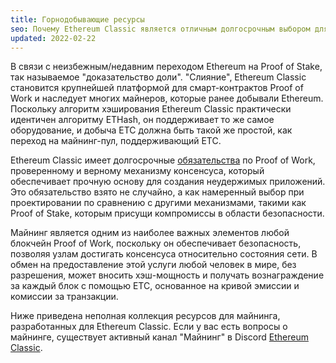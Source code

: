 ```yaml
---
title: Горнодобывающие ресурсы
seo: Почему Ethereum Classic является отличным долгосрочным выбором для майнинга криптовалюты, а также подборка ресурсов, охватывающих оборудование, программное обеспечение и майнинг-пулы.
updated: 2022-02-22
---
```


В связи с неизбежным/недавним переходом Ethereum на Proof of Stake, так называемое "доказательство доли". "Слияние", Ethereum Classic становится крупнейшей платформой для смарт-контрактов Proof of Work и наследует многих майнеров, которые ранее добывали Ethereum. Поскольку алгоритм хэширования Ethereum Classic практически идентичен алгоритму ETHash, он поддерживает то же самое оборудование, и добыча ETC должна быть такой же простой, как переход на майнинг-пул, поддерживающий ETC.

Ethereum Classic имеет долгосрочные [обязательства](/why-classic/proof-of-work) по Proof of Work, проверенному и верному механизму консенсуса, который обеспечивает прочную основу для создания неудержимых приложений. Это обязательство взято не случайно, а как намеренный выбор при проектировании по сравнению с другими механизмами, такими как Proof of Stake, которым присущи компромиссы в области безопасности.

Майнинг является одним из наиболее важных элементов любой блокчейн Proof of Work, поскольку он обеспечивает безопасность, позволяя узлам достигать консенсуса относительно состояния сети. В обмен на предоставление этой услуги любой человек в мире, без разрешения, может вносить хэш-мощность и получать вознаграждение за каждый блок с помощью ETC, основанное на кривой эмиссии и комиссии за транзакции.

Ниже приведена неполная коллекция ресурсов для майнинга, разработанных для Ethereum Classic. Если у вас есть вопросы о майнинге, существует активный канал "Майнинг" в Discord [Ethereum Classic](/community/channels).
